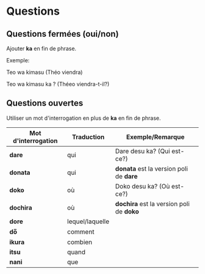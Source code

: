 # Questions

## Questions fermées (oui/non)

Ajouter **ka** en fin de phrase.

Exemple:

Teo wa kimasu (Théo viendra)

Teo wa kimasu ka ? (Théeo viendra-t-il?)


## Questions ouvertes

Utiliser un mot d'interrogation en plus de **ka** en fin de phrase.

Mot d'interrogation | Traduction | Exemple/Remarque
--- | --- | ---
**dare** | qui | Dare desu ka? (Qui est-ce?)
**donata** | qui | **donata** est la version poli de **dare**
**doko** | où | Doko desu ka? (Où est-ce?)
**dochira** | où | **dochira** est la version poli de **doko**
**dore** | lequel/laquelle |
**do̅** | comment |
**ikura** | combien |
**itsu** | quand |
**nani** | que |

